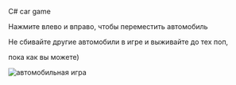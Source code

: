 
C# car game

Нажмите влево и вправо, чтобы переместить автомобиль

Не сбивайте другие автомобили в игре и выживайте до тех поп,

пока  как вы можете)

![автомобильная игра](https://user-images.githubusercontent.com/84037263/160056068-568bfef7-ef1d-416d-bb9e-b04ac84acdec.png)
